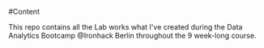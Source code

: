 #Content

This repo contains all the Lab works what I've created during the Data Analytics Bootcamp @Ironhack Berlin throughout the 9 week-long course.
